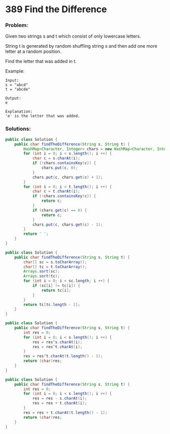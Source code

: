 # 389 Find the Difference

### Problem:

Given two strings s and t which consist of only lowercase letters.

String t is generated by random shuffling string s and then add one more letter at a random position.

Find the letter that was added in t.

Example:

```
Input:
s = "abcd"
t = "abcde"

Output:
e

Explanation:
'e' is the letter that was added.
```

### Solutions:

```java
public class Solution {
    public char findTheDifference(String s, String t) {
        HashMap<Character, Integer> chars = new HashMap<Character, Integer>();
        for (int i = 0; i < s.length(); i ++) {
            char c = s.charAt(i);
            if (!chars.containsKey(c)) {
                chars.put(c, 0);
            }
            chars.put(c, chars.get(c) + 1);
        }
        for (int i = 0; i < t.length(); i ++) {
            char c = t.charAt(i);
            if (!chars.containsKey(c)) {
                return c;
            }
            if (chars.get(c) == 0) {
                return c;
            }
            chars.put(c, chars.get(c) - 1);
        }
        return ' ';
    }
}
```

```java
public class Solution {
    public char findTheDifference(String s, String t) {
        char[] sc = s.toCharArray();
        char[] tc = t.toCharArray();
        Arrays.sort(sc);
        Arrays.sort(tc);
        for (int i = 0; i < sc.length; i ++) {
            if (sc[i] != tc[i]) {
                return tc[i];
            }
        }
        return tc[tc.length - 1];
    }
}
```

```java
public class Solution {
    public char findTheDifference(String s, String t) {
        int res = 0;
        for (int i = 0; i < s.length(); i ++) {
            res = res^s.charAt(i);
            res = res^t.charAt(i);
        }
        res = res^t.charAt(t.length() - 1);
        return (char)res;
    }
}
```

```java
public class Solution {
    public char findTheDifference(String s, String t) {
        int res = 0;
        for (int i = 0; i < s.length(); i ++) {
            res = res - s.charAt(i);
            res = res + t.charAt(i);
        }
        res = res + t.charAt(t.length() - 1);
        return (char)res;
    }
}
```

